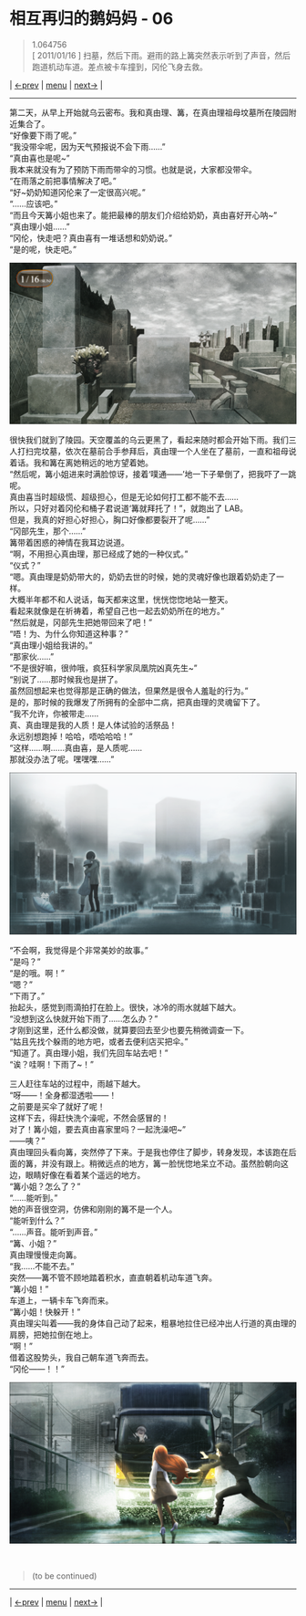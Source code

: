 # 相互再归的鹅妈妈 - 06
> 1.064756  
> [ 2011/01/16 ] 扫墓，然后下雨。避雨的路上篝突然表示听到了声音，然后跑道机动车道。差点被卡车撞到，冈伦飞身去救。  

| [←prev](./0117) | [menu](../) | [next→](./0119) |

---

第二天，从早上开始就乌云密布。我和真由理、篝，在真由理祖母坟墓所在陵园附近集合了。  
“好像要下雨了呢。”  
“我没带伞呢，因为天气预报说不会下雨……”  
“真由喜也是呢\~”  
我本来就没有为了预防下雨而带伞的习惯。也就是说，大家都没带伞。  
“在雨落之前把事情解决了吧。”  
“好\~奶奶知道冈伦来了一定很高兴呢。”  
“……应该吧。”  
“而且今天篝小姐也来了。能把最棒的朋友们介绍给奶奶，真由喜好开心呐\~”  
“真由理小姐……”  
“冈伦，快走吧？真由喜有一堆话想和奶奶说。”  
“是的呢，快走吧。”  

![](../img/0118-1.png)

很快我们就到了陵园。天空覆盖的乌云更黑了，看起来随时都会开始下雨。我们三人打扫完坟墓，依次在墓前合手参拜后，真由理一个人坐在了墓前，一直和祖母说着话。我和篝在离她稍远的地方望着她。  
“然后呢，篝小姐进来时满脸惊讶，接着‘噗通——’地一下子晕倒了，把我吓了一跳呢。  
 真由喜当时超级慌、超级担心，但是无论如何打工都不能不去……  
 所以，只好对着冈伦和桶子君说道‘篝就拜托了！”，就跑出了 LAB。  
 但是，我真的好担心好担心，胸口好像都要裂开了呢……”  
“冈部先生，那个……”  
篝带着困惑的神情在我耳边说道。  
“啊，不用担心真由理，那已经成了她的一种仪式。”  
“仪式？”  
“嗯。真由理是奶奶带大的，奶奶去世的时候，她的灵魂好像也跟着奶奶走了一样。  
 大概半年都不和人说话，每天都来这里，恍恍惚惚地站一整天。  
 看起来就像是在祈祷着，希望自己也一起去奶奶所在的地方。”  
“然后就是，冈部先生把她带回来了吧！”  
“唔！为、为什么你知道这种事？”  
“真由理小姐给我讲的。”  
“那家伙……”  
“不是很好嘛，很帅哦，疯狂科学家凤凰院凶真先生\~”  
“别说了……那时候我也是拼了。  
 虽然回想起来也觉得那是正确的做法，但果然是很令人羞耻的行为。”  
是的，那时候的我爆发了所拥有的全部中二病，把真由理的灵魂留下了。  
“我不允许，你被带走……  
 真、真由理是我的人质！是人体试验的活祭品！  
 永远别想跑掉！哈哈，唔哈哈哈！”  
“这样……啊……真由喜，是人质呢……  
 那就没办法了呢。嘿嘿嘿……”  

![](../img/0118-2.png)

“不会啊，我觉得是个非常美妙的故事。”  
“是吗？”  
“是的哦。啊！”  
“嗯？”  
“下雨了。”  
抬起头，感觉到雨滴拍打在脸上。很快，冰冷的雨水就越下越大。  
“没想到这么快就开始下雨了……怎么办？”  
才刚到这里，还什么都没做，就算要回去至少也要先稍微调查一下。  
“姑且先找个躲雨的地方吧，或者去便利店买把伞。”  
“知道了。真由理小姐，我们先回车站去吧！”  
“诶？哇啊！下雨了\~！”  

三人赶往车站的过程中，雨越下越大。  
“呀——！全身都湿透啦——！  
 之前要是买伞了就好了呢！  
 这样下去，得赶快洗个澡呢，不然会感冒的！  
 对了！篝小姐，要去真由喜家里吗？一起洗澡吧\~”  
 ——咦？”  
真由理回头看向篝，突然停了下来。于是我也停住了脚步，转身发现，本该跑在后面的篝，并没有跟上。稍微远点的地方，篝一脸恍惚地呆立不动。虽然脸朝向这边，眼睛好像在看着某个遥远的地方。  
“篝小姐？怎么了？”  
“……能听到。”  
她的声音很空洞，仿佛和刚刚的篝不是一个人。  
“能听到什么？”  
“……声音。能听到声音。”  
“篝、小姐？”  
真由理慢慢走向篝。  
“我……不能不去。”  
突然——篝不管不顾地踏着积水，直直朝着机动车道飞奔。  
“篝小姐！”  
车道上，一辆卡车飞奔而来。  
“篝小姐！快躲开！”  
真由理尖叫着——我的身体自己动了起来，粗暴地拉住已经冲出人行道的真由理的肩膀，把她拉倒在地上。  
“啊！”  
借着这股势头，我自己朝车道飞奔而去。  
“冈伦——！！”  

![](../img/0118-3.png)


<br/>

> (to be continued)
---

| [←prev](./0117) | [menu](../) | [next→](./0119) |
